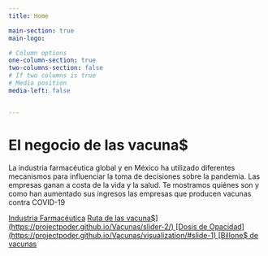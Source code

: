 ```yaml
---
title: Home

main-section: true
main-logo:

# Column options
one-column-section: true
two-columns-section: false
# If two columns is true
# Media position
media-left: false


---
```

# El negocio de las vacuna$
La industria farmacéutica global y en México ha utilizado diferentes mecanismos para influenciar la toma de decisiones sobre la pandemia. Las empresas ganan a costa de la vida y la salud. Te mostramos quiénes son y como han aumentado sus ingresos las empresas que producen vacunas contra COVID-19

[Industria Farmacéutica](https://projectpoder.github.io/Vacunas/slider/)
[Ruta de las vacuna$](https://projectpoder.github.io/Vacunas/slider-2/)
[Dosis de Opacidad](https://projectpoder.github.io/Vacunas/visualization/#slide-1)
[Billone$ de vacunas](https://projectpoder.github.io/Vacunas/posts/)




